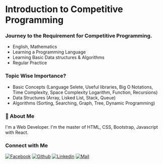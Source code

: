 # Introduction to Competitive Programming

### Journey to the Requirement for Competitive Programming.

- English, Mathematics
- Learning a Programming Language
- Learning Basic Data structures & Algorithms
- Regular Practice

### Topic Wise Importance?

- Basic Concepts (Language Selete, Useful libraries, Big O Notations, Time Complexity, Space Complexity Logarithm, Function, Recursions)
- Data Structures (Array, Lisked List, Stack, Queue)
- Algorithms (Sorting, Searching, Graph, Tree, Dynamic Programming)

### 🚀 About Me
I'm a Web Developer. I'm the master of HTML, CSS, Bootstrap, Javascript with React.

### Connect with Me

[![Facebook](https://img.shields.io/badge/Facebook-1877F2?style=for-the-badge&logo=facebook&logoColor=white)](https://www.facebook.com/Web.Dev.Sabbir)
[![Github](https://img.shields.io/badge/GitHub-100000?style=for-the-badge&logo=github&logoColor=white)](https://github.com/Sabbir2809)
[![Linkedin](https://img.shields.io/badge/LinkedIn-0077B5?style=for-the-badge&logo=linkedin&logoColor=white)](https://www.linkedin.com/in/hossain-sabbir/)
[![Mail](https://img.shields.io/badge/Gmail-D14836?style=for-the-badge&logo=gmail&logoColor=white)](mailto:sabbirto13@gmail.com)